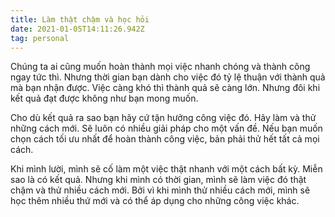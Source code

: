 ```yaml
---
title: Làm thật chậm và học hỏi
date: 2021-01-05T14:11:26.942Z
tag: personal
---
```

Chúng ta ai cũng muốn hoàn thành mọi việc nhanh chóng và thành công ngay tức thì. Nhưng thời gian bạn dành cho việc đó tỷ lệ thuận với thành quả mà bạn nhận được. Việc càng khó thì thành quả sẽ càng lớn. Nhưng đôi khi kết quả đạt được không như bạn mong muốn.

Cho dù kết quả ra sao bạn hãy cứ tận hưởng công việc đó. Hãy làm và thử những cách mới. Sẽ luôn có nhiều giải pháp cho một vấn đề. Nếu bạn muốn chọn cách tối ưu nhất để hoàn thành công việc, bản phải thử hết tất cả mọi cách. 

Khi mình lười, mình sẽ cố làm một việc thật nhanh với một cách bất kỳ. Miễn sao là có kết quả. Nhưng khi mình có thời gian, mình sẽ làm việc đó thật chậm và thử nhiều cách mới. Bởi vì khi mình thử nhiều cách mới, mình sẽ học thêm nhiều thứ mới và có thể áp dụng cho những công việc khác.
